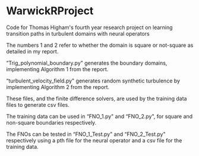 # WarwickRProject
Code for Thomas Higham's fourth year research project on learning transition paths in turbulent domains with neural operators

The numbers 1 and 2 refer to whether the domain is square or not-square as detailed in my report. 

“Trig_polynomial_boundary.py" generates the boundary domains, implementing Algorithm 1 from the report.

“turbulent_velocity_field.py" generates random synthetic turbulence by implementing Algorithm 2 from the report.

These files, and the finite difference solvers, are used by the training data files to generate csv files.

The training data can be used in “FNO_1.py" and “FNO_2.py", for square and non-square boundaries respectively.

The FNOs can be tested in “FNO_1_Test.py" and “FNO_2_Test.py" respectively using a pth file for the neural operator and a csv file for the training data.
